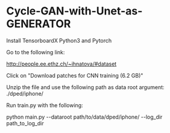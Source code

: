 # Cycle-GAN-with-Unet-as-GENERATOR

Install TensorboardX 
Python3 and Pytorch

Go to the following link:

http://people.ee.ethz.ch/~ihnatova/#dataset

Click on "Download patches for CNN training (6.2 GB)"

Unzip the file and use the following path as data root argument: ./dped/iphone/

Run train.py with the following:

python main.py --dataroot path/to/data/dped/iphone/ --log_dir path_to_log_dir
